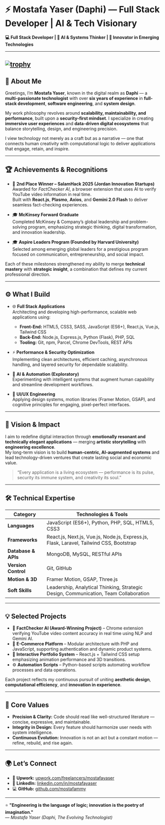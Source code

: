 # ⚡ Mostafa Yaser (Daphi) — Full Stack Developer | AI & Tech Visionary

**💻 Full Stack Developer | 🧠 AI & Systems Thinker | 🚀 Innovator in Emerging Technologies**

---
[![trophy](https://github-profile-trophy.vercel.app/?username=mostafammy&title=Commits,Experience,Repositories,PullRequest&theme=tokyonight)](https://github.com/ryo-ma/github-profile-trophy)
---

## 🌟 About Me

Greetings, I’m **Mostafa Yaser**, known in the digital realm as **Daphi** — a **multi-passionate technologist** with over **six years of experience** in **full-stack development**, **software engineering**, and **system design**.

My work philosophy revolves around **scalability, maintainability, and performance**, built upon a **security-first mindset**. I specialize in creating **immersive user experiences** and **data-driven digital ecosystems** that balance storytelling, design, and engineering precision.

I view technology not merely as a craft but as a narrative — one that connects human creativity with computational logic to deliver applications that engage, retain, and inspire.

---

## 🏆 Achievements & Recognitions

- 🥈 **2nd Place Winner – SalamHack 2025 (Jordan Innovation Startups)**  
  Awarded for *FactChecker AI*, a browser extension that uses AI to verify YouTube video information in real time.  
  Built with **React.js**, **Plasmo**, **Axios**, and **Gemini 2.0 Flash** to deliver seamless fact-checking experiences.

- 🎓 **McKinsey Forward Graduate**  
  Completed McKinsey & Company’s global leadership and problem-solving program, emphasizing strategic thinking, digital transformation, and innovation leadership.

- 🎓 **Aspire Leaders Program (Founded by Harvard University)**  
  Selected among emerging global leaders for a prestigious program focused on communication, entrepreneurship, and social impact.

Each of these milestones strengthened my ability to merge **technical mastery** with **strategic insight**, a combination that defines my current professional direction.

---

## ⚙️ What I Build

- 🌐 **Full Stack Applications**  
  Architecting and developing high-performance, scalable web applications using:  
  - **Front-End:** HTML5, CSS3, SASS, JavaScript (ES6+), React.js, Vue.js, Tailwind CSS  
  - **Back-End:** Node.js, Express.js, Python (Flask), PHP, SQL  
  - **Tooling:** Git, npm, Parcel, Chrome DevTools, REST APIs  

- ⚡ **Performance & Security Optimization**  
  Implementing clean architectures, efficient caching, asynchronous handling, and layered security for dependable scalability.

- 🧠 **AI & Automation (Exploratory)**  
  Experimenting with intelligent systems that augment human capability and streamline development workflows.

- 🎨 **UI/UX Engineering**  
  Applying design systems, motion libraries (Framer Motion, GSAP), and cognitive principles for engaging, pixel-perfect interfaces.

---

## 🚀 Vision & Impact

I aim to redefine digital interaction through **emotionally resonant and technically elegant applications** — merging **artistic storytelling** with **engineering excellence**.  
My long-term vision is to build **human-centric, AI-augmented systems** and lead technology-driven ventures that create lasting social and economic value.

> “Every application is a living ecosystem — performance is its pulse, security its immune system, and creativity its soul.”

---

## 🛠️ Technical Expertise

| **Category** | **Technologies & Tools** |
|---------------|---------------------------|
| **Languages** | JavaScript (ES6+), Python, PHP, SQL, HTML5, CSS3 |
| **Frameworks** | React.js, Next.js, Vue.js, Node.js, Express.js, Flask, Laravel, Tailwind CSS, Bootstrap |
| **Database & APIs** | MongoDB, MySQL, RESTful APIs |
| **Version Control** | Git, GitHub |
| **Motion & 3D** | Framer Motion, GSAP, Three.js |
| **Soft Skills** | Leadership, Analytical Thinking, Strategic Design, Communication, Team Collaboration |

---

## 💡 Selected Projects

- 🧠 **FactChecker AI (Award-Winning Project)** – Chrome extension verifying YouTube video content accuracy in real time using NLP and Gemini AI.  
- 🛒 **E-Commerce Platform** – Modular architecture with PHP and JavaScript, supporting authentication and dynamic product systems.  
- 🎨 **Interactive Portfolio System** – React.js + Tailwind CSS setup emphasizing animation performance and 3D transitions.  
- ⚙️ **Automation Scripts** – Python-based scripts automating workflow processes and data operations.  

Each project reflects my continuous pursuit of uniting **aesthetic design**, **computational efficiency**, and **innovation in experience**.

---

## 🧭 Core Values

- **Precision & Clarity:** Code should read like well-structured literature — concise, expressive, and maintainable.  
- **Integrity in Design:** Every feature should harmonize user needs with system intelligence.  
- **Continuous Evolution:** Innovation is not an act but a constant motion — refine, rebuild, and rise again.

---

## 🌍 Let’s Connect

- 💼 **Upwork:** [upwork.com/freelancers/mostafayaser](https://www.upwork.com/freelancers/~012ddbbb6c64aa0ccf)  
- 🔗 **LinkedIn:** [linkedin.com/in/mostafayaser](https://www.linkedin.com/in/mostafa-yaser)  
- 💻 **GitHub:** [github.com/mostafammy](https://github.com/mostafammy)  

---

⭐ **"Engineering is the language of logic; innovation is the poetry of imagination."**  
— *Mostafa Yaser (Daphi, The Evolving Technologist)*
